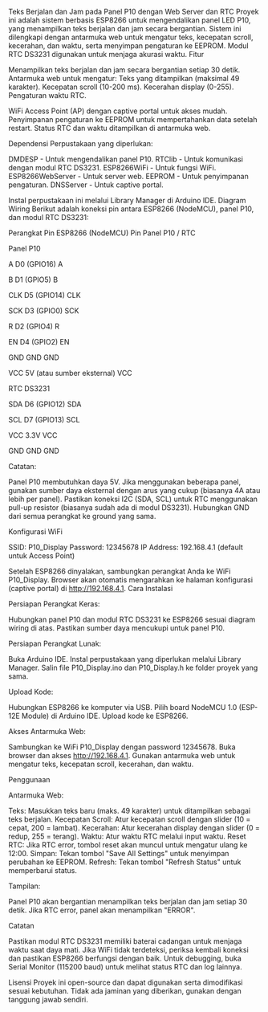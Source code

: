 Teks Berjalan dan Jam pada Panel P10 dengan Web Server dan RTC
Proyek ini adalah sistem berbasis ESP8266 untuk mengendalikan panel LED P10, yang menampilkan teks berjalan dan jam secara bergantian. Sistem ini dilengkapi dengan antarmuka web untuk mengatur teks, kecepatan scroll, kecerahan, dan waktu, serta menyimpan pengaturan ke EEPROM. Modul RTC DS3231 digunakan untuk menjaga akurasi waktu.
Fitur

Menampilkan teks berjalan dan jam secara bergantian setiap 30 detik.
Antarmuka web untuk mengatur:
Teks yang ditampilkan (maksimal 49 karakter).
Kecepatan scroll (10-200 ms).
Kecerahan display (0-255).
Pengaturan waktu RTC.


WiFi Access Point (AP) dengan captive portal untuk akses mudah.
Penyimpanan pengaturan ke EEPROM untuk mempertahankan data setelah restart.
Status RTC dan waktu ditampilkan di antarmuka web.

Dependensi
Perpustakaan yang diperlukan:

DMDESP - Untuk mengendalikan panel P10.
RTClib - Untuk komunikasi dengan modul RTC DS3231.
ESP8266WiFi - Untuk fungsi WiFi.
ESP8266WebServer - Untuk server web.
EEPROM - Untuk penyimpanan pengaturan.
DNSServer - Untuk captive portal.

Instal perpustakaan ini melalui Library Manager di Arduino IDE.
Diagram Wiring
Berikut adalah koneksi pin antara ESP8266 (NodeMCU), panel P10, dan modul RTC DS3231:



Perangkat
Pin ESP8266 (NodeMCU)
Pin Panel P10 / RTC



Panel P10




A
D0 (GPIO16)
A


B
D1 (GPIO5)
B


CLK
D5 (GPIO14)
CLK


SCK
D3 (GPIO0)
SCK


R
D2 (GPIO4)
R


EN
D4 (GPIO2)
EN


GND
GND
GND


VCC
5V (atau sumber eksternal)
VCC


RTC DS3231




SDA
D6 (GPIO12)
SDA


SCL
D7 (GPIO13)
SCL


VCC
3.3V
VCC


GND
GND
GND


Catatan:

Panel P10 membutuhkan daya 5V. Jika menggunakan beberapa panel, gunakan sumber daya eksternal dengan arus yang cukup (biasanya 4A atau lebih per panel).
Pastikan koneksi I2C (SDA, SCL) untuk RTC menggunakan pull-up resistor (biasanya sudah ada di modul DS3231).
Hubungkan GND dari semua perangkat ke ground yang sama.

Konfigurasi WiFi

SSID: P10_Display
Password: 12345678
IP Address: 192.168.4.1 (default untuk Access Point)

Setelah ESP8266 dinyalakan, sambungkan perangkat Anda ke WiFi P10_Display. Browser akan otomatis mengarahkan ke halaman konfigurasi (captive portal) di http://192.168.4.1.
Cara Instalasi

Persiapan Perangkat Keras:

Hubungkan panel P10 dan modul RTC DS3231 ke ESP8266 sesuai diagram wiring di atas.
Pastikan sumber daya mencukupi untuk panel P10.


Persiapan Perangkat Lunak:

Buka Arduino IDE.
Instal perpustakaan yang diperlukan melalui Library Manager.
Salin file P10_Display.ino dan P10_Display.h ke folder proyek yang sama.


Upload Kode:

Hubungkan ESP8266 ke komputer via USB.
Pilih board NodeMCU 1.0 (ESP-12E Module) di Arduino IDE.
Upload kode ke ESP8266.


Akses Antarmuka Web:

Sambungkan ke WiFi P10_Display dengan password 12345678.
Buka browser dan akses http://192.168.4.1.
Gunakan antarmuka web untuk mengatur teks, kecepatan scroll, kecerahan, dan waktu.



Penggunaan

Antarmuka Web:

Teks: Masukkan teks baru (maks. 49 karakter) untuk ditampilkan sebagai teks berjalan.
Kecepatan Scroll: Atur kecepatan scroll dengan slider (10 = cepat, 200 = lambat).
Kecerahan: Atur kecerahan display dengan slider (0 = redup, 255 = terang).
Waktu: Atur waktu RTC melalui input waktu.
Reset RTC: Jika RTC error, tombol reset akan muncul untuk mengatur ulang ke 12:00.
Simpan: Tekan tombol "Save All Settings" untuk menyimpan perubahan ke EEPROM.
Refresh: Tekan tombol "Refresh Status" untuk memperbarui status.


Tampilan:

Panel P10 akan bergantian menampilkan teks berjalan dan jam setiap 30 detik.
Jika RTC error, panel akan menampilkan "ERROR".



Catatan

Pastikan modul RTC DS3231 memiliki baterai cadangan untuk menjaga waktu saat daya mati.
Jika WiFi tidak terdeteksi, periksa kembali koneksi dan pastikan ESP8266 berfungsi dengan baik.
Untuk debugging, buka Serial Monitor (115200 baud) untuk melihat status RTC dan log lainnya.

Lisensi
Proyek ini open-source dan dapat digunakan serta dimodifikasi sesuai kebutuhan. Tidak ada jaminan yang diberikan, gunakan dengan tanggung jawab sendiri.
